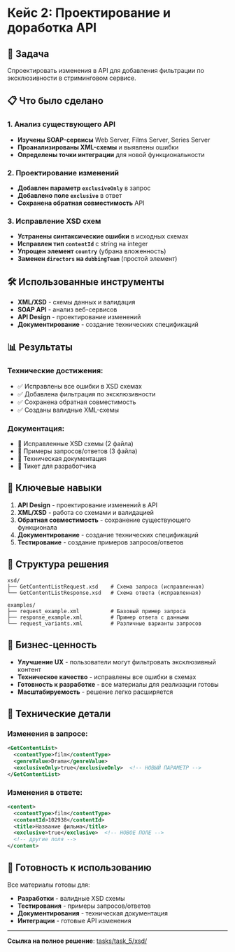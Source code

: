# Кейс 2: Проектирование и доработка API

## 🎯 Задача
Спроектировать изменения в API для добавления фильтрации по эксклюзивности в стриминговом сервисе.

## 📋 Что было сделано

### 1. Анализ существующего API
- **Изучены SOAP-сервисы** Web Server, Films Server, Series Server
- **Проанализированы XML-схемы** и выявлены ошибки
- **Определены точки интеграции** для новой функциональности

### 2. Проектирование изменений
- **Добавлен параметр `exclusiveOnly`** в запрос
- **Добавлено поле `exclusive`** в ответ
- **Сохранена обратная совместимость** API

### 3. Исправление XSD схем
- **Устранены синтаксические ошибки** в исходных схемах
- **Исправлен тип `contentId`** с string на integer
- **Упрощен элемент `country`** (убрана вложенность)
- **Заменен `directors` на `dubbingTeam`** (простой элемент)

## 🛠️ Использованные инструменты

- **XML/XSD** - схемы данных и валидация
- **SOAP API** - анализ веб-сервисов
- **API Design** - проектирование изменений
- **Документирование** - создание технических спецификаций

## 📊 Результаты

### Технические достижения:
- ✅ Исправлены все ошибки в XSD схемах
- ✅ Добавлена фильтрация по эксклюзивности
- ✅ Сохранена обратная совместимость
- ✅ Созданы валидные XML-схемы

### Документация:
- 📄 Исправленные XSD схемы (2 файла)
- 📄 Примеры запросов/ответов (3 файла)
- 📄 Техническая документация
- 📄 Тикет для разработчика

## 🎯 Ключевые навыки

1. **API Design** - проектирование изменений в API
2. **XML/XSD** - работа со схемами и валидацией
3. **Обратная совместимость** - сохранение существующего функционала
4. **Документирование** - создание технических спецификаций
5. **Тестирование** - создание примеров запросов/ответов

## 📁 Структура решения

```
xsd/
├── GetContentListRequest.xsd    # Схема запроса (исправленная)
└── GetContentListResponse.xsd   # Схема ответа (исправленная)

examples/
├── request_example.xml          # Базовый пример запроса
├── response_example.xml         # Пример ответа с данными
└── request_variants.xml         # Различные варианты запросов
```

## 💼 Бизнес-ценность

- **Улучшение UX** - пользователи могут фильтровать эксклюзивный контент
- **Техническое качество** - исправлены все ошибки в схемах
- **Готовность к разработке** - все материалы для реализации готовы
- **Масштабируемость** - решение легко расширяется

## 🔧 Технические детали

### Изменения в запросе:
```xml
<GetContentList>
  <contentType>film</contentType>
  <genreValue>Drama</genreValue>
  <exclusiveOnly>true</exclusiveOnly>  <!-- НОВЫЙ ПАРАМЕТР -->
</GetContentList>
```

### Изменения в ответе:
```xml
<content>
  <contentType>film</contentType>
  <contentId>102938</contentId>
  <title>Название фильма</title>
  <exclusive>true</exclusive>  <!-- НОВОЕ ПОЛЕ -->
  <!-- другие поля -->
</content>
```

## 🚀 Готовность к использованию

Все материалы готовы для:
- **Разработки** - валидные XSD схемы
- **Тестирования** - примеры запросов/ответов
- **Документирования** - техническая документация
- **Интеграции** - готовые API изменения

---

**Ссылка на полное решение**: [tasks/task_5/xsd/](../tasks/task_5/xsd/)
